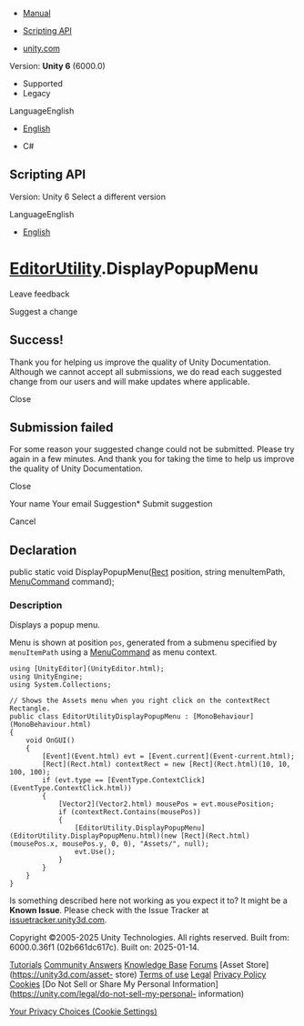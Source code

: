 [ ]()

  * [Manual](../Manual/index.html)
  * [Scripting API](../ScriptReference/index.html)

  * [unity.com](https://unity.com/)

Version: **Unity 6** (6000.0)

  * Supported
  * Legacy

LanguageEnglish

  * [English]()

  * C#

[ ](https://docs.unity3d.com)

## Scripting API

Version: Unity 6 Select a different version

LanguageEnglish

  * [English]()

#  [EditorUtility](EditorUtility.html).DisplayPopupMenu

Leave feedback

Suggest a change

## Success!

Thank you for helping us improve the quality of Unity Documentation. Although
we cannot accept all submissions, we do read each suggested change from our
users and will make updates where applicable.

Close

## Submission failed

For some reason your suggested change could not be submitted. Please <a>try
again</a> in a few minutes. And thank you for taking the time to help us
improve the quality of Unity Documentation.

Close

Your name Your email Suggestion* Submit suggestion

Cancel

[ ]()

## Declaration

public static void DisplayPopupMenu([Rect](Rect.html) position, string
menuItemPath, [MenuCommand](MenuCommand.html) command);

### Description

Displays a popup menu.

Menu is shown at position `pos`, generated from a submenu specified by
`menuItemPath` using a [MenuCommand](MenuCommand.html) as menu context.

    
    
    using [UnityEditor](UnityEditor.html);
    using UnityEngine;
    using System.Collections;  
      
    // Shows the Assets menu when you right click on the contextRect Rectangle.
    public class EditorUtilityDisplayPopupMenu : [MonoBehaviour](MonoBehaviour.html)
    {
        void OnGUI()
        {
            [Event](Event.html) evt = [Event.current](Event-current.html);
            [Rect](Rect.html) contextRect = new [Rect](Rect.html)(10, 10, 100, 100);
            if (evt.type == [EventType.ContextClick](EventType.ContextClick.html))
            {
                [Vector2](Vector2.html) mousePos = evt.mousePosition;
                if (contextRect.Contains(mousePos))
                {
                    [EditorUtility.DisplayPopupMenu](EditorUtility.DisplayPopupMenu.html)(new [Rect](Rect.html)(mousePos.x, mousePos.y, 0, 0), "Assets/", null);
                    evt.Use();
                }
            }
        }
    }
    

Is something described here not working as you expect it to? It might be a
**Known Issue**. Please check with the Issue Tracker at
[issuetracker.unity3d.com](https://issuetracker.unity3d.com).

Copyright ©2005-2025 Unity Technologies. All rights reserved. Built from:
6000.0.36f1 (02b661dc617c). Built on: 2025-01-14.

[Tutorials](https://unity3d.com/learn) [Community
Answers](https://answers.unity3d.com) [Knowledge
Base](https://support.unity3d.com/hc/en-us)
[Forums](https://forum.unity3d.com) [Asset Store](https://unity3d.com/asset-
store) [Terms of use](https://docs.unity3d.com/Manual/TermsOfUse.html)
[Legal](https://unity.com/legal) [Privacy
Policy](https://unity.com/legal/privacy-policy)
[Cookies](https://unity.com/legal/cookie-policy) [Do Not Sell or Share My
Personal Information](https://unity.com/legal/do-not-sell-my-personal-
information)

[Your Privacy Choices (Cookie Settings)](javascript:void\(0\);)

